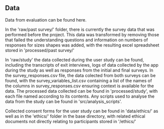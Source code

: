## Data
Data from evaluation can be found here.

In the 'raw/past survey/' folder, there is currently the survey data that was performed before the project. This data was
transformed by removing those that failed the understanding questions and information on numbers of responses for sizes
shapes was added, with the resulting excel spreadsheet stored in 'processed/past survey/'

In 'raw/study' the data collected during the user study can be found, including the transcripts of exit interviews, logs
of data collected by the app during the study as well as responses from the initial and final surveys. In the survey_responses.csv file, 
the data colected from both surveys can be found, with the survey_variables_list.csv containing a list of the names of the columns in survey_responses.csv
ensuring context is available for the data. The processed data collected can be found in 'processed/study', with each file
 named according to its contents. Any scripts used to analyse the data from the study can be found in 'src/analysis_scripts'.
 
Collected consent forms for the user study can be found in 'data/ethics/' as well as in the 'ethics/' folder in the base directory, 
with related ethical documents not directly relating to participants stored in '/ethics/'

